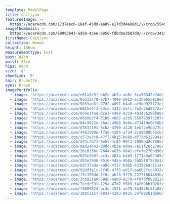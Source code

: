 ```yaml
---
template: ModelPage
title: Caitlynn
featuredImage: >-
  https://ucarecdn.com/1737eec6-16ef-45d9-aa09-e17d3d4a86d1/-/crop/554x393/0,197/-/preview/
imageThumbnail: >-
  https://ucarecdn.com/68993b43-ad58-4cee-b856-fdbdbe3b87d8/-/crop/341x480/92,17/-/preview/
firstName: Caitlynn
collection: Women
height: 166cm
measurementType: bust
bust: 82cm
waist: 65cm
hips: 90cm
size: '8'
shoeSize: '9'
hair: Brunette
eyes: Brown
imagePortfolio:
  - image: 'https://ucarecdn.com/e61a3e9f-bb2e-4b7a-ae8c-3ca58342e7dd/'
  - image: 'https://ucarecdn.com/0ad32478-e7b7-4090-b012-ec3b965a8c8e/'
  - image: 'https://ucarecdn.com/5033ae8f-97d2-4091-b4a8-af9bd927f73e/'
  - image: 'https://ucarecdn.com/6655d4f3-e3cd-4342-b5fc-7e2c7bd8272a/'
  - image: 'https://ucarecdn.com/850e1fad-dce3-4498-8219-403436290b08/'
  - image: 'https://ucarecdn.com/86b0b2f4-31b0-4802-a2b5-55979397c207/'
  - image: 'https://ucarecdn.com/84c9022e-7bac-4988-9e8e-d71410e9c50b/'
  - image: 'https://ucarecdn.com/d7832191-6cba-4390-a120-1ebf2e9da77c/'
  - image: 'https://ucarecdn.com/4482500e-f7a6-4284-afa4-2cd8680b55cb/'
  - image: 'https://ucarecdn.com/c773a3c0-47f7-4b15-b688-df73d6227941/'
  - image: 'https://ucarecdn.com/544c7d71-9e5c-4c84-99f1-2056ed2d758e/'
  - image: 'https://ucarecdn.com/9ad24b43-d0dd-4b3e-9d0a-7e51f26c2708/'
  - image: 'https://ucarecdn.com/26c013bc-7644-463b-8641-efefe270bd90/'
  - image: 'https://ucarecdn.com/025e260f-cc3a-483b-b4b9-1771c4a973d9/'
  - image: 'https://ucarecdn.com/d83e7946-8516-445a-9b8a-5b8518f978a1/'
  - image: 'https://ucarecdn.com/b9737ada-aa0d-4727-b96b-423986ac1514/'
  - image: 'https://ucarecdn.com/92ddfe1c-7f4b-47f5-ad1f-ba6b7fcc4033/'
  - image: 'https://ucarecdn.com/15c358dd-2f0c-4bf8-9f70-222ff6b4469b/'
  - image: 'https://ucarecdn.com/3cb921a9-58e6-4a00-8270-4f0fdf098d22/'
  - image: 'https://ucarecdn.com/7ecdc531-129a-47d7-9589-f4209bb1920f/'
  - image: 'https://ucarecdn.com/f5809824-ac3e-4531-ae75-5b4026c5fa05/'
  - image: 'https://ucarecdn.com/38051157-9032-4293-8425-34f892b1d686/'
---
```


